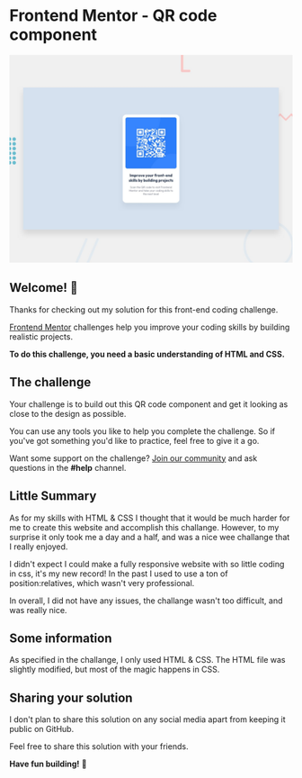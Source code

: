 # Frontend Mentor - QR code component

![Design preview for the QR code component coding challenge](./design/desktop-preview.jpg)

## Welcome! 👋

Thanks for checking out my solution for this front-end coding challenge.

[Frontend Mentor](https://www.frontendmentor.io) challenges help you improve your coding skills by building realistic projects.

**To do this challenge, you need a basic understanding of HTML and CSS.**

## The challenge

Your challenge is to build out this QR code component and get it looking as close to the design as possible.

You can use any tools you like to help you complete the challenge. So if you've got something you'd like to practice, feel free to give it a go.

Want some support on the challenge? [Join our community](https://www.frontendmentor.io/community) and ask questions in the **#help** channel.

## Little Summary
As for my skills with HTML & CSS I thought that it would be much harder for me to create this website and accomplish this challange.
However, to my surprise it only took me a day and a half, and was a nice wee challange that I really enjoyed.

I didn't expect I could make a fully responsive website with so little coding in css, it's my new record!
In the past I used to use a ton of position:relatives, which wasn't very professional.

In overall, I did not have any issues, the challange wasn't too difficult, and was really nice.

## Some information
As specified in the challange, I only used HTML & CSS.
The HTML file was slightly modified, but most of the magic happens in CSS.

## Sharing your solution

I don't plan to share this solution on any social media apart from keeping it public on GitHub.

Feel free to share this solution with your friends.

**Have fun building!** 🚀
